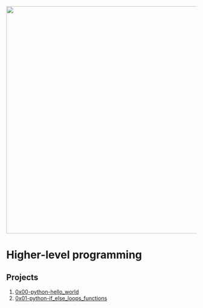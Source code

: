 <img src="https://rajivpandit.files.wordpress.com/2013/02/python.png" width="600">

# Higher-level programming

## Projects
1. [0x00-python-hello_world](./0x00-python-hello_world)
2. [0x01-python-if_else_loops_functions](./0x01-python-if_else_loops_functions)

